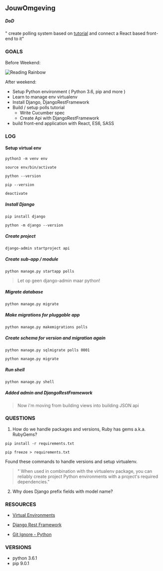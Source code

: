 ## JouwOmgeving

##### DoD
" create polling system based on [tutorial](https://docs.djangoproject.com/en/1.11/intro/tutorial01/) and connect a React based front-end to it"



### GOALS

Before Weekend:

![Reading Rainbow](https://media.giphy.com/media/bslzwg9Qkl0aY/giphy.gif)


After weekend:

* Setup Python environment ( Python 3.6, pip and more )
* Learn to manage env virtualenv
* Install Django, DjangoRestFramework
* Build / setup polls tutorial
  * Write Cucumber spec
  * Create Api with DjangoRestFramework
* build front-end application with React, ES6, SASS


### LOG

#### Setup virtual env

`python3 -m venv env`

`source env/bin/activate`

`python --version`

`pip --version`

`deactivate`


##### Install Django

`pip install django`

`python -m django --version`


##### Create project

`django-admin startproject api`


##### Create sub-app / module

`python manage.py startapp polls`

> Let op geen django-admin maar python!

##### Migrate database

`python manage.py migrate`


##### Make migrations for pluggable app

`python manage.py makemigrations polls`


##### Create schema for version and migration again

`python manage.py sqlmigrate polls 0001`

`python manage.py migrate`


##### Run shell

`python manage.py shell`



##### Added admin and DjangoRestFramework

> Now i'm moving from building views into building JSON api



### QUESTIONS

1. How do we handle packages and versions, Ruby has gems a.k.a. RubyGems?

 `pip install -r requirements.txt`

 `pip freeze > requirements.txt`

 Found these commands to handle versions and setup virtualenv.

 > " When used in combination with the virtualenv package, you can reliably create project Python environments with a project's required dependencies."

2. Why does Django prefix fields with model name?



### RESOURCES

* [Virtual Environments](http://python-guide-pt-br.readthedocs.io/en/latest/dev/virtualenvs/)

* [Django Rest Framework](http://www.django-rest-framework.org/)

* [Git Ignore - Python](https://raw.githubusercontent.com/github/gitignore/master/Python.gitignore)


### VERSIONS

* python 3.6.1
* pip 9.0.1
